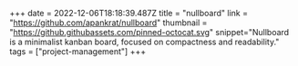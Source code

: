 +++
date = 2022-12-06T18:18:39.487Z
title = "nullboard"
link = "https://github.com/apankrat/nullboard"
thumbnail = "https://github.githubassets.com/pinned-octocat.svg"
snippet="Nullboard is a minimalist kanban board, focused on compactness and readability."
tags = ["project-management"]
+++
